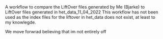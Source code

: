 A workflow to compare the LiftOver files generated by Me (Bjarke) to LiftOver files generated in het_data_11_04_2022
This workflow has not been used as the index files for the liftover in het_data does not exist, at least to my knowlegde.

We move forwrad believing that im not entirely off